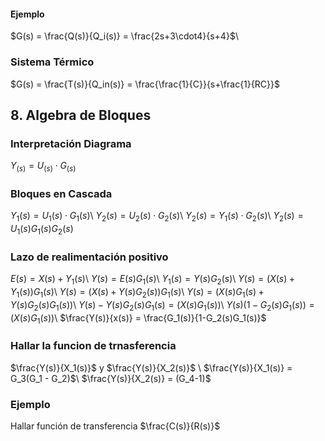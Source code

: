 



#### Ejemplo

$G(s) = \frac{Q(s)}{Q_i(s)} = \frac{2s+3\cdot4}{s+4}$\\
### Sistema Térmico

$G(s) = \frac{T(s)}{Q_in(s)} = \frac{\frac{1}{C}}{s+\frac{1}{RC}}$
## 8. Algebra de Bloques

### Interpretación Diagrama

$Y_{(s)} = U_{(s)} \cdot G_{(s)}$
### Bloques en Cascada

$Y_1{(s)} = U_1{(s)} \cdot G_1{(s)}$\\
$Y_2{(s)} = U_2{(s)} \cdot G_2{(s)}$\\
$Y_2{(s)} = Y_1{(s)} \cdot G_2{(s)}$\\
$Y_2{(s)} = U_1{(s)}G_1{(s)}G_2{(s)}$
### Lazo de realimentación positivo

$E(s) = X(s) + Y_1(s)$\\
$Y(s) = E(s)G_1(s)$\\
$Y_1(s) = Y(s)G_2(s)$\\
$Y(s) = \left(X(s)+Y_1(s)\right)G_1(s)$\\
$Y(s) = \left(X(s)+Y(s)G_2(s)\right)G_1(s)$\\
$Y(s) = \left(X(s)G_1(s)+Y(s)G_2(s)G_1(s)\right)$\\
$Y(s) - Y(s)G_2(s)G_1(s) = (X(s)G_1(s))$\\
$Y(s)(1-G_2(s)G_1(s)) = (X(s)G_1(s))$\\
$\frac{Y(s)}{x(s)} = \frac{G_1(s)}{1-G_2(s)G_1(s)}$
### Hallar la funcion de trnasferencia

$\frac{Y(s)}{X_1(s)}$ y $\frac{Y(s)}{X_2(s)}$ \\
$\frac{Y(s)}{X_1(s)} = G_3(G_1 - G_2)$\\
$\frac{Y(s)}{X_2(s)} = (G_4-1)$
### Ejemplo

Hallar función de transferencia $\frac{C(s)}{R(s)}$
